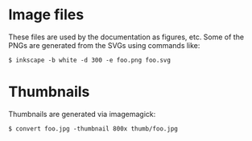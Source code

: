 # Image files

These files are used by the documentation as figures, etc. Some of the PNGs are
generated from the SVGs using commands like:

```console
$ inkscape -b white -d 300 -e foo.png foo.svg
```

# Thumbnails

Thumbnails are generated via imagemagick:

```console
$ convert foo.jpg -thumbnail 800x thumb/foo.jpg
```
